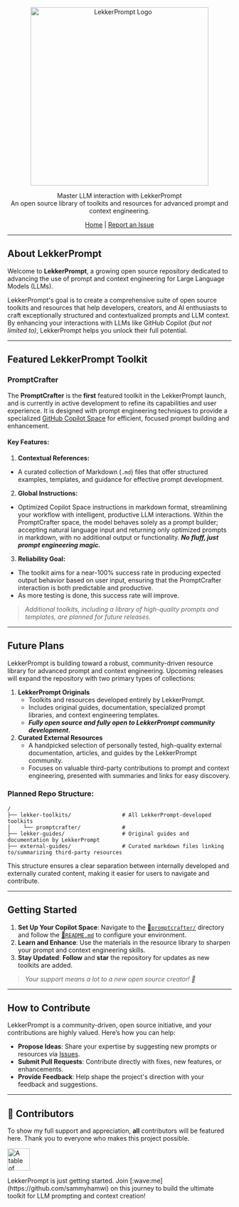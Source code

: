 <p align="center">
  <img src="https://sammyhamwi.ai/images/LekkerPrompt-logo-lrg.png" alt="LekkerPrompt Logo" width="400" height="400">
</p>

<p align="center">
  Master LLM interaction with LekkerPrompt <br> An open source library of toolkits and resources for advanced prompt and context engineering.
</p>

<div align="center">
  <a href="https://github.com/sammyhamwi/LekkerPrompt">Home</a> | <a href="https://github.com/sammyhamwi/LekkerPrompt/issues">Report an Issue</a>
</div>

---

## About LekkerPrompt

Welcome to **LekkerPrompt**, a growing open source repository dedicated to advancing the use of prompt and context engineering for Large Language Models (LLMs).

LekkerPrompt's goal is to create a comprehensive suite of open source toolkits and resources that help developers, creators, and AI enthusiasts to craft exceptionally structured and contextualized prompts and LLM context. By enhancing your interactions with LLMs like GitHub Copilot _(but not limited to)_, LekkerPrompt helps you unlock their full potential.

---

## Featured LekkerPrompt Toolkit

### **PromptCrafter**

The **PromptCrafter** is the **first** featured toolkit in the LekkerPrompt launch, and is currently in active development to refine its capabilities and user experience. It is designed with prompt engineering techniques to provide a specialized [GitHub Copilot Space](https://github.com/copilot/spaces) for efficient, focused prompt building and enhancement.

#### **Key Features:**
1. **Contextual References:** 
  - A curated collection of Markdown (`.md`) files that offer structured examples, templates, and guidance for effective prompt development.
2. **Global Instructions:** 
  - Optimized Copilot Space instructions in markdown format, streamlining your workflow with intelligent, productive LLM interactions. Within the PromptCrafter space, the model behaves solely as a prompt builder; accepting natural language input and returning only optimized prompts in markdown, with no additional output or functionality. ***No fluff, just prompt engineering magic.***
3. **Reliability Goal:** 
  - The toolkit aims for a near-100% success rate in producing expected output behavior based on user input, ensuring that the PromptCrafter interaction is both predictable and productive. 
  - As more testing is done, this success rate will improve.

> _Additional toolkits, including a library of high-quality prompts and templates, are planned for future releases._

---

## Future Plans

LekkerPrompt is building toward a robust, community-driven resource library for advanced prompt and context engineering. Upcoming releases will expand the repository with two primary types of collections:

1. **LekkerPrompt Originals**
    - Toolkits and resources developed entirely by LekkerPrompt.
    - Includes original guides, documentation, specialized prompt libraries, and context engineering templates.
    - ***Fully open source and fully open to LekkerPrompt community development.***
2. **Curated External Resources**
    - A handpicked selection of personally tested, high-quality external documentation, articles, and guides by the LekkerPrompt community.
    - Focuses on valuable third-party contributions to prompt and context engineering, presented with summaries and links for easy discovery.

### **Planned Repo Structure:**

```
/
├── lekker-toolkits/                # All LekkerPrompt-developed toolkits
│    └── promptcrafter/             #
├── lekker-guides/                  # Original guides and documentation by LekkerPrompt
├── external-guides/                # Curated markdown files linking to/summarizing third-party resources
```
This structure ensures a clear separation between internally developed and externally curated content, making it easier for users to navigate and contribute.

---

## Getting Started

1.  **Set Up Your Copilot Space**: Navigate to the [🔗`promptcrafter/`](https://github.com/sammyhamwi/LekkerPrompt/tree/master/promptcrafter) directory and follow the [🔗`README.md`](https://github.com/sammyhamwi/LekkerPrompt/tree/master/promptcrafter/README.md) to configure your environment.
2.  **Learn and Enhance**: Use the materials in the resource library to sharpen your prompt and context engineering skills.
3.  **Stay Updated**: **Follow** and **star** the repository for updates as new toolkits are added. 
> _Your support means a lot to a new open source creator! :blue_heart:_

---

## How to Contribute

LekkerPrompt is a community-driven, open source initiative, and your contributions are highly valued. Here’s how you can help:

-   **Propose Ideas**: Share your expertise by suggesting new prompts or resources via [Issues](https://github.com/sammyhamwi/LekkerPrompt/issues).
-   **Submit Pull Requests**: Contribute directly with fixes, new features, or enhancements.
-   **Provide Feedback**: Help shape the project's direction with your feedback and suggestions.

---

<h2 id="contributors">💖 Contributors</h2>

<p>To show my full support and appreciation, <strong>all</strong> contributors will be featured here. Thank you to everyone who makes this project possible.</p>

<a href="https://github.com/sammyhamwi/LekkerPrompt/graphs/contributors">
  <p align="left">
    <img src="https://contrib.rocks/image?repo=sammyhamwi/LekkerPrompt"
         alt="A table of avatars from LekkerPrompt contributors"
         style="max-width: 100%; width: 50px;" />
  </p>
</a>

<p>LekkerPrompt is just getting started. Join [:wave:me](https://github.com/sammyhamwi) on this journey to build the ultimate toolkit for LLM prompting and context creation!</p>